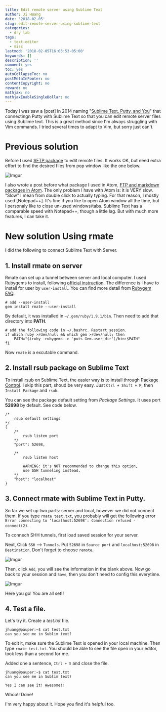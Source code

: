 ```yaml
---
title: Edit remote server using Sublime Text
author: Ji Huang
date: '2018-02-05'
slug: edit-remote-server-using-sublime-text
categories:
  - dry lab
tags:
  - text-editor
  - misc
lastmod: '2018-02-05T16:03:53-05:00'
keywords: []
description: ''
comment: yes
toc: yes
autoCollapseToc: no
postMetaInFooter: no
contentCopyright: no
reward: no
mathjax: no
mathjaxEnableSingleDollar: no
---
```


Today I was saw a [post] in 2014 naming "[Sublime Text, Putty, and You][1]" that connectingn Putty with Sublime Text so that you can edit remote server files using Sublime text. This is a great method since I'm always struggling with Vim commands. I tried several times to adapt to Vim, but sorry just can't. 

# Previous solution

Before I used [SFTP package][2] to edit remote files. It works OK, but need extra effort to find the desired files from pop window like the one below.

<!--more-->

![Imgur](https://i.imgur.com/PYz5Qy5.jpg)

I also wrote a post before what package I used in Atom, [FTP and markdown packages in Atom][3]. The only problem I have with Atom is: it is VERY slow. "Slow" I mean from double click to actually typing. For that reason, I mostly used [Notepad++]. It's fine if you like to open Atom window all the time, but I personaly like to close un-used windows/tabs. Sublime Text has a comparable speed with Notepad++, though a little lag. But with much more features, I can take it.

# New solution Using rmate

I did the following to connect Sublime Text with Server.

## 1. Install rmate on server

Rmate can set up a tunnel between server and local computer. I used Rubygems to install, following [official instruction][5]. The difference is I have to install for user by `user-install`. You can find more detail from [Rubygem FAQ][6].

```shell
# add --user-install
gem install rmate --user-install
``` 

By default, it was installed in `~/.gem/ruby/1.9.1/bin`. Then need to add that directory into **PATH**.

```shell
# add the following code in ~/.bashrc. Restart session.
if which ruby >/dev/null && which gem >/dev/null; then
    PATH="$(ruby -rubygems -e 'puts Gem.user_dir')/bin:$PATH"
fi
```

Now `rmate` is a excutable command.


## 2. Install rsub package on Sublime Text

To install [rsub][7] on Sublime Text, the easier way is to install through [Package Control][8]. I skip this part, shoud be very easy. Just `Ctrl + Shift + P`, then `Install Package` and `rsub`.

You can see the package default setting from *Package Settings*. It uses port **52698** by default. See code below.

```
/*
    rsub default settings
*/
{
    /*
        rsub listen port
    */
    "port": 52698,

    /*
        rsub listen host

        WARNING: it's NOT recommended to change this option,
        use SSH tunneling instead.
    */
    "host": "localhost"
}

```


## 3. Connect rmate with Sublime Text in Putty.

So far we set up two parts: server and local, however we did not connect them. If you type `rmate test.txt`, you probably will get the following error `Error connecting to ‘localhost:52698’: Connection refused - connect(2)`.


To connech SHH tunnels, first load saved session for your server.


Next, Click `SSH` --> `Tunnels`. Put `52698` in `Source port` and `localhost:52698` in `Destination`. Don't forget to choose `remote`. 

![Imgur](https://i.imgur.com/JH4uU3R.jpg)

Then, click `Add`, you will see the information in the blank above. Now go back to your session and `Save`, then you don't need to config this everytime.

![Imgur](https://i.imgur.com/Dn7VOdH.jpg)

Here you go! You are all set!!

## 4. Test a file. 

Let's try it. Create a *test.txt* file.

```shell
jhuang@pauper:~$ cat test.txt
can you see me in Sublim text?
```

To edit it, make sure the Sublime Text is opened in your local machine. Then type `rmate test.txt`. You should be able to see the file open in your editor, took less than a second for me.

Added one a sentence, `Ctrl + S` and close the file.

```shell
jhuang@pauper:~$ cat test.txt
can you see me in Sublim text?

Yes I can see it! Awesome!!
```

Whoo!! Done!

I'm very happy about it. Hope you find it's helpful too.



[1]: https://blog.cs.wmich.edu/sublime-text-putty-and-you/
[2]: https://wbond.net/sublime_packages/sftp
[3]: http://jhuang.netlify.com/post/2017-02-20-atompackage1/
[4]: https://notepad-plus-plus.org/
[5]: https://github.com/textmate/rmate
[6]: http://guides.rubygems.org/faqs/
[7]: https://packagecontrol.io/packages/rsub
[8]: https://packagecontrol.io/